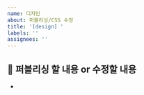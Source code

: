 ```yaml
---
name: 디자인
about: 퍼블리싱/CSS 수정
title: '[design] '
labels: ''
assignees: ''
---
```


## 📌 퍼블리싱 할 내용 or 수정할 내용

-
